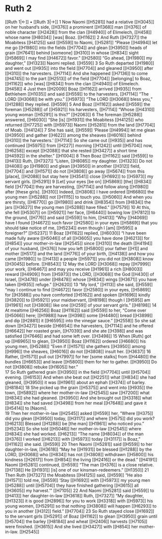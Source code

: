 # Ruth 2
[[Ruth 1|←]] • [[Ruth 3|→]]
1 Now Naomi [[H5281]] had a relative [[H3045]] on her husband’s side, [[H376]] a prominent [[H1368]] man [[H376]] of noble character [[H2428]] from the clan [[H4940]] of Elimelech, [[H458]] whose name [[H8034]] [was] Boaz. [[H1162]] 
2 And Ruth [[H7327]] the Moabitess [[H4125]] said [[H559]] to Naomi, [[H5281]] “Please [[H4994]] let me go [[H1980]] into the fields [[H7704]] and glean [[H3950]] heads of grain [[H7641]] behind [someone] [[H310]] in whose [[H834]] sight [[H5869]] I may find [[H4672]] favor.” [[H2580]] “Go ahead, [[H1980]] my daughter,” [[H1323]] Naomi replied. [[H559]] 
3 So Ruth departed [[H1980]] and went out [[H935]] into the field [[H7704]] and gleaned [[H3950]] after [[H310]] the harvesters. [[H7114]] And she happened [[H7136]] to come [[H4745]] to the part [[H2513]] of the field [[H7704]] [belonging] to Boaz, [[H1162]] who [was] [[H834]] from the clan [[H4940]] of Elimelech. [[H458]] 
4 Just then [[H2009]] Boaz [[H1162]] arrived [[H935]] from  Bethlehem [[H1035]] and said [[H559]] to the harvesters, [[H7114]] “The LORD [[H3068]] be with you.” [[H5973]] “The LORD [[H3068]] bless you,” [[H1288]] they replied. [[H559]] 
5 And Boaz [[H1162]] asked [[H559]] the foreman [[H5288]] of [[H5921]] his harvesters, [[H7114]] “Whose [[H4310]] young woman [[H5291]] is this?” [[H2063]] 
6 The foreman [[H5288]] answered, [[H6030]] “She [is] [[H1931]] the Moabitess [[H4125]] who returned [[H7725]] with [[H5973]] Naomi [[H5281]] from the land [[H7704]] of Moab. [[H4124]] 
7 She has said, [[H559]] ‘Please [[H4994]] let me glean [[H3950]] and gather [[H622]] among the sheaves [[H6016]] behind [[H310]] the harvesters.’ [[H7114]] So she came out [[H935]] and has continued [[H5975]] from [[H227]] morning [[H1242]] until [[H5704]] now, [[H6258]] except [[H2088]] that she rested [[H3427]] a short time [[H4592]] in the shelter.” [[H1004]] 
8 Then Boaz [[H1162]] said [[H559]] to [[H413]] Ruth, [[H7327]] “Listen, [[H8085]] my daughter. [[H1323]] Do not [[H408]] go [[H1980]] and glean [[H3950]] in another [[H312]] field, [[H7704]] and [[H1571]] do not [[H3808]] go away [[H5674]] from this [place], [[H2088]] but stay here [[H3541]] close [[H1692]] to [[H5973]] my servant girls. [[H5291]] 
9 [Let] your eyes [be on] [[H5869]] [the] [[H834]] field [[H7704]] they are harvesting, [[H7114]] and follow along [[H1980]] after [these girls]. [[H310]] Indeed, [[H3808]] I have ordered [[H6680]] the young men [[H5288]] not [[H1115]] to touch you. [[H5060]] And when you are thirsty, [[H6770]] go [[H1980]] and drink [[H8354]] from [[H834]] the jars [[H3627]] the young men [[H5288]] have filled.” [[H7579]] 
10 At this, she fell [[H5307]] on [[H5921]] her face, [[H6440]] bowing low [[H7812]] to the ground, [[H776]] and said [[H559]] to him, [[H413]] “Why [[H4069]] have I found [[H4672]] such favor [[H2580]] in your eyes [[H5869]] that you should take notice of me, [[H5234]] even though I [am] [[H595]] a foreigner?” [[H5237]] 
11 Boaz [[H1162]] replied, [[H6030]] “I have been made fully aware [[H5046]] of all [[H3605]] you have done [[H6213]] for [[H854]] your mother-in-law [[H2545]] since [[H310]] the death [[H4194]] of your husband, [[H376]] how you left [[H5800]] your father [[H1]] and mother [[H517]] and the land [[H776]] of your birth, [[H4138]] and how you came [[H1980]] to [[H413]] a people [[H5971]] you did not [[H3808]] know [[H3045]] before. [[H8543]] 
12 May the LORD [[H3068]] repay [[H7999]] your work, [[H6467]] and may you receive [[H1961]] a rich [[H8003]] reward [[H4909]] from [[H5973]] the LORD, [[H3068]] the God [[H430]] of Israel, [[H3478]] under [[H8478]] whose [[H834]] wings [[H3671]] you have taken [[H935]] refuge.” [[H2620]] 
13 “My lord,” [[H113]] she said, [[H559]] “may I continue to find [[H4672]] favor [[H2580]] in your eyes, [[H5869]] for [[H3588]] you have comforted [[H5162]] and spoken [[H1696]] kindly [[H3820]] to [[H5921]] your maidservant, [[H8198]] though I [[H595]] am [[H1961]] not [[H3808]] like one [[H259]] of your servant girls.” [[H8198]] 
14 At mealtime [[H6256]] Boaz [[H1162]] said [[H559]] to her,  “Come over [[H5066]] here; [[H1988]] have [[H398]] some [[H4480]] bread [[H3899]] and dip [[H2881]] it [[H6595]] into the vinegar sauce.” [[H2558]] So she sat down [[H3427]] beside [[H6654]] the harvesters, [[H7114]] and he offered [[H6642]] her  roasted grain, [[H7039]] and she ate [[H398]] and was satisfied [[H7646]] and had some left over. [[H3498]] 
15 When [Ruth] got up [[H6965]] to glean, [[H3950]] Boaz [[H1162]] ordered [[H6680]] his young men, [[H5288]] “Even if [[H1571]] she gathers [[H3950]] among [[H996]] the sheaves, [[H6016]] do not [[H3808]] insult her. [[H3637]] 
16 Rather, [[H1571]] pull out [[H7997]] for her  [some stalks] from [[H4480]] the bundles [[H6653]] and leave [[H5800]] them for her to gather. [[H3950]] Do not [[H3808]] rebuke [[H1605]] her.”  
17 So Ruth gathered grain [[H3950]] in the field [[H7704]] until [[H5704]] evening. [[H6153]] And when she beat out [[H2251]] what [[H834]] she had gleaned, [[H3950]] it was [[H1961]] about an ephah [[H374]] of barley. [[H8184]] 
18 She picked up the grain [[H5375]] and went into [[H935]] the town, [[H5892]] where her mother-in-law [[H2545]] saw [[H7200]] what [[H834]] she had gleaned. [[H3950]] And she brought out [[H3318]] what [[H834]] she had saved [[H3498]] from her meal [[H7648]] and gave it [[H5414]] to [Naomi].  
19 Then her mother-in-law [[H2545]] asked [[H559]] her,  “Where [[H375]] did you glean [[H3950]] today, [[H3117]] and where [[H575]] did you work? [[H6213]] Blessed [[H1288]] be [the man] [[H1961]] who noticed you.” [[H5234]] So she told [[H5046]] her mother-in-law [[H2545]] where [[H834]] she had worked. [[H6213]] “The name [[H8034]] of the man [[H376]] I worked [[H6213]] with [[H5973]] today [[H3117]] is Boaz,” [[H1162]] she said. [[H559]] 
20 Then Naomi [[H5281]] said [[H559]] to her daughter-in-law, [[H3618]] “May he [[H1931]] be blessed [[H1288]] by the LORD, [[H3068]] who [[H834]] has not [[H3808]] withdrawn [[H5800]] his kindness [[H2617]] from [[H854]] the living [[H2416]] or the dead.” [[H4191]] Naomi [[H5281]] continued, [[H559]] “The man [[H376]] is a close relative. [[H7138]] He [[H1931]] [is] one of our  kinsman-redeemers.” [[H1350]] 
21 Then Ruth [[H7327]] the Moabitess [[H4125]] said, [[H559]] “He also [[H1571]] told me, [[H559]] ‘Stay [[H1692]] with [[H5973]] my young men [[H5288]] until [[H5704]] they have finished gathering [[H3615]] all [[H3605]] my  harvest.’” [[H7105]] 
22 And Naomi [[H5281]] said [[H559]] to [[H413]] her daughter-in-law [[H3618]] Ruth, [[H7327]] “My daughter, [[H1323]] it is good [[H2896]] for you to work [[H3318]] with [[H5973]] his young women, [[H5291]] so that nothing [[H3808]] will happen [[H6293]] to you  in another [[H312]] field.” [[H7704]] 
23 So Ruth stayed close [[H1692]] to the servant girls [[H5291]] of Boaz [[H1162]] to glean [[H3950]] grain until [[H5704]] the barley [[H8184]] and wheat [[H2406]] harvests [[H7105]] were finished. [[H3615]] And she lived [[H3427]] with [[H854]] her mother-in-law. [[H2545]] 

